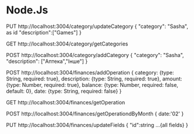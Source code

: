 # Node.Js
PUT
http://localhost:3004/category/updateCategory
{
"category": "Sasha", as id
"description":["Games"] 
}

GET
http://localhost:3004/category/getCategories

POST
http://localhost:3004/category/addCategory
{
"category": "Sasha",
"description": ["Аптека","Інше"]
}

POST
http://localhost:3004/finances/addOperation
{
category: {type: String, required: true},
description: {type: String, required: true},
amount: {type: Number, required: true},
balance: {type: Number, required: false, default: 0},
date: {type: String, required: false}
}

GET
http://localhost:3004/finances/getOperation

POST
http://localhost:3004/finances/getOperationdByMonth
{
date:'02'
}

PUT
http://localhost:3004/finances/updateFields
{
"id":string
...{all fields}
}
